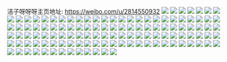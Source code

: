洁子呀呀呀主页地址: https://weibo.com/u/2814550932 
![](https://wx4.sinaimg.cn/mw2000/a7c2a394ly1h90bo4014lj22c0340qv6.jpg) 
![](https://wx4.sinaimg.cn/mw2000/a7c2a394ly1h90bo5qhnqj22c0340hdu.jpg) 
![](https://wx4.sinaimg.cn/mw2000/a7c2a394ly1h90bo7adq1j22c0340npd.jpg) 
![](https://wx4.sinaimg.cn/mw2000/a7c2a394ly1h90bo8h46pj22c0340x6p.jpg) 
![](https://wx4.sinaimg.cn/mw2000/a7c2a394ly1h90bo2jsucj22c0340qv5.jpg) 
![](https://wx4.sinaimg.cn/mw2000/a7c2a394ly1h90bnyh0iqj22802you0y.jpg) 
![](https://wx4.sinaimg.cn/mw2000/a7c2a394ly1h90bnuyv0xj22802yoqv6.jpg) 
![](https://wx4.sinaimg.cn/mw2000/a7c2a394ly1h8tervfewgj21zd1zd4qr.jpg) 
![](https://wx4.sinaimg.cn/mw2000/a7c2a394ly1h8teryfiyhj229g29g7wj.jpg) 
![](https://wx4.sinaimg.cn/mw2000/a7c2a394ly1h8tes2doiwj22c02c0hdw.jpg) 
![](https://wx4.sinaimg.cn/mw2000/a7c2a394ly1h8poup1if2j20wi17c152.jpg) 
![](https://wx4.sinaimg.cn/mw2000/a7c2a394ly1h8poupwf2kj20wi17cx0e.jpg) 
![](https://wx4.sinaimg.cn/mw2000/a7c2a394ly1h8pouu19l6j20wi17c7tm.jpg) 
![](https://wx4.sinaimg.cn/mw2000/a7c2a394ly1h8pour0y8jj22c0340kjm.jpg) 
![](https://wx4.sinaimg.cn/mw2000/a7c2a394ly1h8pous4frrj22c0340e82.jpg) 
![](https://wx4.sinaimg.cn/mw2000/a7c2a394ly1h8pousztzyj22c0340kjl.jpg) 
![](https://wx4.sinaimg.cn/mw2000/a7c2a394ly1h8pouv0sy1j22c0340npe.jpg) 
![](https://wx4.sinaimg.cn/mw2000/a7c2a394ly1h8fiflf3fkj22c03404qt.jpg) 
![](https://wx4.sinaimg.cn/mw2000/a7c2a394ly1h8fifp6kr1j22c03401kz.jpg) 
![](https://wx4.sinaimg.cn/mw2000/a7c2a394ly1h8d0if2x5lj20wi17ce1g.jpg) 
![](https://wx4.sinaimg.cn/mw2000/a7c2a394ly1h8d0ifq6zuj20wi17ctqw.jpg) 
![](https://wx4.sinaimg.cn/mw2000/a7c2a394ly1h7kpqv5wppj20u01hcwno.jpg) 
![](https://wx4.sinaimg.cn/mw2000/a7c2a394ly1h7gar4qxhuj22c0340hdu.jpg) 
![](https://wx4.sinaimg.cn/mw2000/a7c2a394ly1h7gar0suizj22c0340npf.jpg) 
![](https://wx4.sinaimg.cn/mw2000/a7c2a394ly1h7gant2hwlj22c0340dvy.jpg) 
![](https://wx4.sinaimg.cn/mw2000/a7c2a394ly1h7ganjyq7dj22c0340hdv.jpg) 
![](https://wx4.sinaimg.cn/mw2000/a7c2a394ly1h7ganlst5oj22c03401l1.jpg) 
![](https://wx4.sinaimg.cn/mw2000/a7c2a394ly1h7ganq2bbrj20wi17cjy5.jpg) 
![](https://wx4.sinaimg.cn/mw2000/a7c2a394ly1h7ganmylnhj22c0340u0x.jpg) 
![](https://wx4.sinaimg.cn/mw2000/a7c2a394ly1h7ganv4x1gj22c0340qv6.jpg) 
![](https://wx4.sinaimg.cn/mw2000/a7c2a394ly1h7144nrtnxj21sf2dwu0y.jpg) 
![](https://wx4.sinaimg.cn/mw2000/a7c2a394ly1h7144sd376j20wi1ycdue.jpg) 
![](https://wx4.sinaimg.cn/mw2000/a7c2a394ly1h70kxka7y4j21hi1zc4qp.jpg) 
![](https://wx4.sinaimg.cn/mw2000/a7c2a394ly1h70kxldzwbj22c03407wi.jpg) 
![](https://wx4.sinaimg.cn/mw2000/a7c2a394ly1h70ka3s5z9j22c0340u0x.jpg) 
![](https://wx4.sinaimg.cn/mw2000/a7c2a394ly1h70ka5nzlbj22c0340kjm.jpg) 
![](https://wx4.sinaimg.cn/mw2000/a7c2a394ly1h70ka709ecj22c0340e82.jpg) 
![](https://wx4.sinaimg.cn/mw2000/a7c2a394ly1h70ka8i7qaj22c0340e82.jpg) 
![](https://wx4.sinaimg.cn/mw2000/a7c2a394ly1h70kacj5ynj21xf2kku0x.jpg) 
![](https://wx4.sinaimg.cn/mw2000/a7c2a394ly1h70ka9prsyj22c03401ky.jpg) 
![](https://wx4.sinaimg.cn/mw2000/a7c2a394ly1h70kaeaetbj22c03404qq.jpg) 
![](https://wx4.sinaimg.cn/mw2000/a7c2a394ly1h70kafrtyrj22c0340hdu.jpg) 
![](https://wx4.sinaimg.cn/mw2000/a7c2a394ly1h70kah70j5j22c0340npe.jpg) 
![](https://wx4.sinaimg.cn/mw2000/a7c2a394ly1h70ka2k8rfj22c0340npd.jpg) 
![](https://wx4.sinaimg.cn/mw2000/a7c2a394ly1h6vltli2stj22802yoe5y.jpg) 
![](https://wx4.sinaimg.cn/mw2000/a7c2a394ly1h6vltt2jroj22802yoqqj.jpg) 
![](https://wx4.sinaimg.cn/mw2000/a7c2a394ly1h6vltyctzvj217c0wiakt.jpg) 
![](https://wx4.sinaimg.cn/mw2000/a7c2a394ly1h6vlu1bdeej22c03407wj.jpg) 
![](https://wx4.sinaimg.cn/mw2000/a7c2a394ly1h6vlu3gwqrj22c0340x6p.jpg) 
![](https://wx4.sinaimg.cn/mw2000/a7c2a394ly1h6vltxp7o5j215o334gxn.jpg) 
![](https://wx4.sinaimg.cn/mw2000/a7c2a394gy1h6thz58oynj20wi17cwv4.jpg) 
![](https://wx4.sinaimg.cn/mw2000/a7c2a394gy1h6thz729ytj21m725mx6p.jpg) 
![](https://wx4.sinaimg.cn/mw2000/a7c2a394gy1h6mpz4aj9tj22c0340u10.jpg) 
![](https://wx4.sinaimg.cn/mw2000/a7c2a394gy1h6mpz5srghj22c0340b2a.jpg) 
![](https://wx4.sinaimg.cn/mw2000/a7c2a394gy1h6mpz93vdwj22c0340kjm.jpg) 
![](https://wx4.sinaimg.cn/mw2000/a7c2a394gy1h6mpzauopkj22c0340npe.jpg) 
![](https://wx4.sinaimg.cn/mw2000/a7c2a394gy1h6mpzjn82oj22c0340b29.jpg) 
![](https://wx4.sinaimg.cn/mw2000/a7c2a394ly1h6i25cvnoij22c0340nfk.jpg) 
![](https://wx4.sinaimg.cn/mw2000/a7c2a394ly1h6i25ogezlj22c0340u10.jpg) 
![](https://wx4.sinaimg.cn/mw2000/a7c2a394ly1h6d3btg7r6j20wi1yctim.jpg) 
![](https://wx4.sinaimg.cn/mw2000/a7c2a394ly1h68m1lzok8j21u72g9u0y.jpg) 
![](https://wx4.sinaimg.cn/mw2000/a7c2a394ly1h68m1k7v56j22c0340e84.jpg) 
![](https://wx4.sinaimg.cn/mw2000/a7c2a394ly1h68m1nnnrxj21zb2n3ax8.jpg) 
![](https://wx4.sinaimg.cn/mw2000/a7c2a394ly1h68m1p9k35j228r28r4qj.jpg) 
![](https://wx4.sinaimg.cn/mw2000/a7c2a394ly1h5w4gtasbfj22c03401l0.jpg) 
![](https://wx4.sinaimg.cn/mw2000/a7c2a394ly1h5w4gw4x83j21iw1iwx6p.jpg) 
![](https://wx4.sinaimg.cn/mw2000/a7c2a394ly1h5w4gz6ygbj21w11w17wj.jpg) 
![](https://wx4.sinaimg.cn/mw2000/a7c2a394ly1h5rvxmutxtj22c0340hdv.jpg) 
![](https://wx4.sinaimg.cn/mw2000/a7c2a394ly1h5d2xdw0nrj21gk1y31kx.jpg) 
![](https://wx4.sinaimg.cn/mw2000/a7c2a394ly1h59m0k9p3nj22c0340kjm.jpg) 
![](https://wx4.sinaimg.cn/mw2000/a7c2a394ly1h5232vmhtwj22c0340x6r.jpg) 
![](https://wx4.sinaimg.cn/mw2000/a7c2a394ly1h5232xj0dsj22c03404qr.jpg) 
![](https://wx4.sinaimg.cn/mw2000/a7c2a394ly1h5232zp8y5j22c0340b2c.jpg) 
![](https://wx4.sinaimg.cn/mw2000/a7c2a394ly1h52332lwf1j22802yonpf.jpg) 
![](https://wx4.sinaimg.cn/mw2000/a7c2a394ly1h52335smaej22c0340u0z.jpg) 
![](https://wx4.sinaimg.cn/mw2000/a7c2a394ly1h52337g4s3j22c0340kjm.jpg) 
![](https://wx4.sinaimg.cn/mw2000/a7c2a394ly1h5233ami4ej21dv1uh1hn.jpg) 
![](https://wx4.sinaimg.cn/mw2000/a7c2a394gy1h4w5xu11a6j22as32e4qr.jpg) 
![](https://wx4.sinaimg.cn/mw2000/a7c2a394gy1h4w5xqw7tlj22612w1e83.jpg) 
![](https://wx4.sinaimg.cn/mw2000/a7c2a394gy1h4ttmbh7avj22802yonpg.jpg) 
![](https://wx4.sinaimg.cn/mw2000/a7c2a394gy1h4ttlzz7avj21wo2jkkjm.jpg) 
![](https://wx4.sinaimg.cn/mw2000/a7c2a394gy1h4ttmejobnj22c0340b2b.jpg) 
![](https://wx4.sinaimg.cn/mw2000/a7c2a394gy1h4ttmn0uo1j22802yo1l0.jpg) 
![](https://wx4.sinaimg.cn/mw2000/a7c2a394gy1h4ttnpnfi3j21ys2mdu0y.jpg) 
![](https://wx4.sinaimg.cn/mw2000/a7c2a394gy1h4ttng76htj22802yo4qs.jpg) 
![](https://wx4.sinaimg.cn/mw2000/a7c2a394gy1h4ttn8xqwpj22802yohdw.jpg) 
![](https://wx4.sinaimg.cn/mw2000/a7c2a394gy1h4ttmohwktj22c0340npe.jpg) 
![](https://wx4.sinaimg.cn/mw2000/a7c2a394gy1h4ttmq9ymzj22c0340b2b.jpg) 
![](https://wx4.sinaimg.cn/mw2000/a7c2a394gy1h4penqihlqj224d2tu4qq.jpg) 
![](https://wx4.sinaimg.cn/mw2000/a7c2a394gy1h4penutnnoj22452ti4qr.jpg) 
![](https://wx4.sinaimg.cn/mw2000/a7c2a394gy1h4peo53wdgj22c0340npd.jpg) 
![](https://wx4.sinaimg.cn/mw2000/a7c2a394gy1h4peoeq25rj22c0340hdx.jpg) 
![](https://wx4.sinaimg.cn/mw2000/a7c2a394gy1h4pc7bkm45j22802yo7wk.jpg) 
![](https://wx4.sinaimg.cn/mw2000/a7c2a394gy1h4pc8cbtohj22802you10.jpg) 
![](https://wx4.sinaimg.cn/mw2000/a7c2a394gy1h4pc8pagn9j22802you0z.jpg) 
![](https://wx4.sinaimg.cn/mw2000/a7c2a394gy1h4pc7uy6khj22c0340u0x.jpg) 
![](https://wx4.sinaimg.cn/mw2000/a7c2a394gy1h4pc70vey8j22c0340u0x.jpg) 
![](https://wx4.sinaimg.cn/mw2000/a7c2a394ly1h4lurgwihhj221u2qfnpe.jpg) 
![](https://wx4.sinaimg.cn/mw2000/a7c2a394ly1h4lurfvdbsj226y2xaqv6.jpg) 
![](https://wx4.sinaimg.cn/mw2000/a7c2a394ly1h4lurhwcqtj20wg131b29.jpg) 
![](https://wx4.sinaimg.cn/mw2000/a7c2a394ly1h4lurj3yr3j22c0340kjm.jpg) 
![](https://wx4.sinaimg.cn/mw2000/a7c2a394ly1h44o91tsgtj22c0340b2a.jpg) 
![](https://wx4.sinaimg.cn/mw2000/a7c2a394ly1h44o912owhj21dp1dpb29.jpg) 
![](https://wx4.sinaimg.cn/mw2000/a7c2a394ly1h44o93g011j21sy2el1kx.jpg) 
![](https://wx4.sinaimg.cn/mw2000/a7c2a394ly1h44o92miqaj22c03401ky.jpg) 
![](https://wx4.sinaimg.cn/mw2000/a7c2a394ly1h44o94i0s8j22c03401l0.jpg) 
![](https://wx4.sinaimg.cn/mw2000/a7c2a394ly1h44o95dy0vj22c03404qp.jpg) 
![](https://wx4.sinaimg.cn/mw2000/a7c2a394ly1h44o96pxdtj22c0340hdu.jpg) 
![](https://wx4.sinaimg.cn/mw2000/a7c2a394ly1h44o986s5uj22c03407wj.jpg) 
![](https://wx4.sinaimg.cn/mw2000/a7c2a394ly1h3xlaif8wkj22c0340npe.jpg) 
![](https://wx4.sinaimg.cn/mw2000/a7c2a394ly1h3xlak6l96j22c0340b2b.jpg) 
![](https://wx4.sinaimg.cn/mw2000/a7c2a394ly1h3xlaltdt6j22c0340b2b.jpg) 
![](https://wx4.sinaimg.cn/mw2000/a7c2a394ly1h3xlao072yj22c0340npf.jpg) 
![](https://wx4.sinaimg.cn/mw2000/a7c2a394ly1h3xlaok5ozj20hk0netc0.jpg) 
![](https://wx4.sinaimg.cn/mw2000/a7c2a394ly1h3xlah5mr1j22802yo7wk.jpg) 
![](https://wx4.sinaimg.cn/mw2000/a7c2a394ly1h3ur68epozj217c0wiwwc.jpg) 
![](https://wx4.sinaimg.cn/mw2000/a7c2a394ly1h3tot92qa5j20wi17c14q.jpg) 
![](https://wx4.sinaimg.cn/mw2000/a7c2a394ly1h3totbxhppj22622wnu0z.jpg) 
![](https://wx4.sinaimg.cn/mw2000/a7c2a394ly1h3tote0o9xj21jw22ib29.jpg) 
![](https://wx4.sinaimg.cn/mw2000/a7c2a394ly1h3totfaqzyj22c0340u0x.jpg) 
